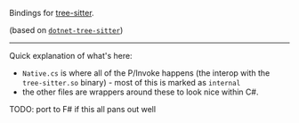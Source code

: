 Bindings for [tree-sitter](https://tree-sitter.github.io/tree-sitter/).

(based on [`dotnet-tree-sitter`](https://github.com/profMagija/dotnet-tree-sitter))

---

Quick explanation of what's here:

- `Native.cs` is where all of the P/Invoke happens (the interop with the `tree-sitter.so` binary) - most of this is marked as `internal`
- the other files are wrappers around these to look nice within C#.

TODO: port to F# if this all pans out well

